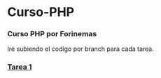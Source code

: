 # Curso-PHP

### Curso PHP por Forinemas
Iré subiendo el codigo por branch para cada tarea.

### [Tarea 1](../tree/tarea1)

